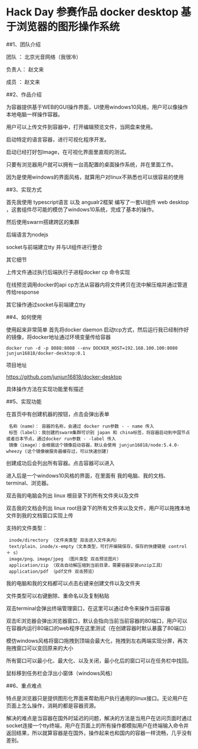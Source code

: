 # Hack Day 参赛作品 docker desktop 基于浏览器的图形操作系统

##1、团队介绍

团队    ： 北京光音网络（我很冷）

负责人： 赵文来

成员    ： 赵文来

##2、作品介绍

为容器提供基于WEB的GUI操作界面，UI使用windows10风格，用户可以像操作本地电脑一样操作容器。

用户可以上传文件到容器中，打开编辑预览文件，当网盘来使用。

启动特定的语言容器，进行可视化程序开发。

启动已经打好包Image，在可视化界面里直观的测试。

只要有浏览器用户就可以拥有一台高配置的桌面操作系统，并在里面工作。

因为是使用windows的界面风格，就算用户对linux不熟悉也可以很容易的使用

##3、实现方式

首先我使用 typescript语言 以及 angualr2框架 编写了一套UI组件 web desktop ，这套组件尽可能的模仿了windows10系统，完成了基本的操作。

然后使用swarm搭建跨区的集群

后端语言为nodejs

socket与前端建立tty 并与UI组件进行整合

其它细节

上传文件通过执行后端执行子进程docker cp 命令实现

在线预览调用docker的api cp方法从容器内将文件拷贝在流中解压缩并通过管道传给response

其它操作通过socket与前端建立tty

##4、如何使用

使用起来非常简单 首先将docker daemon 启动tcp方式，然后运行我已经制作好的镜像，将docker地址通过环境变量传给容器
```
docker run -d -p 8088:8088 --env DOCKER_HOST=192.168.100.100:8080 junjun16818/docker-desktop:0.1
```
项目地址

https://github.com/junjun16818/docker-desktop

具体操作方法在实现功能里有描述

##5、实现功能

在首页中有创建机器的按钮，点击会弹出表单

     名称（name）： 容器的名称，会通过 docker run参数 - - name 传入
     标签（label）：我创建的swarm集群可识别 japan 和 china标签，将容器启动到中国节点或者日本节点，通过docker run参数 - -label 传入
     镜像（image）：会根据这个镜像启动容器，默认会使用 junjun16818/node:5.4.0-wheezy (这个镜像被服务器缓存过，可以快速创建)
     
创建成功后会列出所有容器。点击容器可以进入

进入后是一个windows10风格的界面，在里面有 我的电脑、我的文档、terminal、浏览器。

双击我的电脑会列出 linux 根目录下的所有文件夹以及文件

双击我的文档会列出 linux root目录下的所有文件夹以及文件，用户可以拖拽本地文件到我的文档窗口实现上传

支持的文件类型：

     inode/directory （文件夹类型 双击进入文件夹内）
     text/plain、inode/x-empty（文本类型，可打开编辑保存，保存的快捷键是 control ＋ s）
     image/png、image/jpeg （图片类型 双击预览图片）
     application/zip （双击自动解压缩到当前目录，需要容器安装unzip工具）
     application/pdf （pdf文件 双击预览）

我的电脑和我的文档都可以点击右键来创建文件以及文件夹

文件类型可以右键删除、重命名以及复制粘贴

双击terminal会弹出终端管理窗口，在这里可以通过命令来操作当前容器

双击IE浏览器会弹出浏览器窗口，默认会指向当前当前容器的80端口，用户可以在容器内运行80端口的web程序在这里测试（在创建容器时默认暴露了80端口）

模仿windows风格将窗口拖拽到顶端会最大化，拖拽到左右两端实现分屏，再次拖拽窗口可以变回原来的大小

所有窗口可以最小化、最大化、以及关闭，最小化后的窗口可以在任务栏中找回。

鼠标移到任务栏会浮出小窗体（windows风格）

##6、重点难点

特点是浏览器只是提供图形化界面来帮助用户执行通用的linux接口。无论用户在页面上怎么操作，消耗的都是容器资源。

解决的难点是当容器在国外时延迟的问题，解决的方法是当用户在访问页面时通过socket连接一个tty终端，用户在页面上的所有操作都模拟用户在终端输入命令并返回结果，所以就算容器是在国外，操作起来也和国内的容器一样流畅，几乎没有差别。


